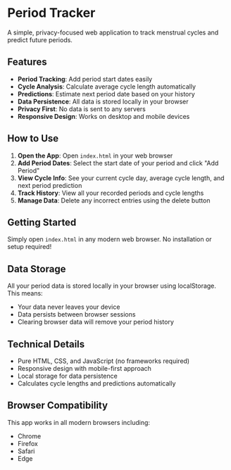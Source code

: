 # Period Tracker

A simple, privacy-focused web application to track menstrual cycles and predict future periods.

## Features

- **Period Tracking**: Add period start dates easily
- **Cycle Analysis**: Calculate average cycle length automatically
- **Predictions**: Estimate next period date based on your history
- **Data Persistence**: All data is stored locally in your browser
- **Privacy First**: No data is sent to any servers
- **Responsive Design**: Works on desktop and mobile devices

## How to Use

1. **Open the App**: Open `index.html` in your web browser
2. **Add Period Dates**: Select the start date of your period and click "Add Period"
3. **View Cycle Info**: See your current cycle day, average cycle length, and next period prediction
4. **Track History**: View all your recorded periods and cycle lengths
5. **Manage Data**: Delete any incorrect entries using the delete button

## Getting Started

Simply open `index.html` in any modern web browser. No installation or setup required!

## Data Storage

All your period data is stored locally in your browser using localStorage. This means:
- Your data never leaves your device
- Data persists between browser sessions
- Clearing browser data will remove your period history

## Technical Details

- Pure HTML, CSS, and JavaScript (no frameworks required)
- Responsive design with mobile-first approach
- Local storage for data persistence
- Calculates cycle lengths and predictions automatically

## Browser Compatibility

This app works in all modern browsers including:
- Chrome
- Firefox
- Safari
- Edge
